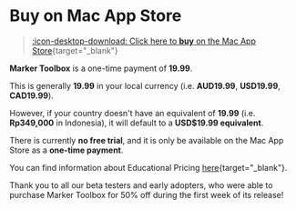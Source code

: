 # Buy on Mac App Store

> [:icon-desktop-download: Click here to **buy** on the Mac App Store](https://apps.apple.com/us/app/marker-toolbox/id6446810965){target="_blank"}

**Marker Toolbox** is a one-time payment of **19.99**.

This is generally **19.99** in your local currency (i.e. **AUD19.99**, **USD19.99**, **CAD19.99**).

However, if your country doesn't have an equivalent of **19.99** (i.e. **Rp349,000** in Indonesia), it will default to a **USD$19.99 equivalent**.

There is currently **no free trial**, and it is only be available on the Mac App Store as a **one-time payment**.

You can find information about Educational Pricing [here](https://markertoolbox.io/educational/){target="_blank"}.

Thank you to all our beta testers and early adopters, who were able to purchase Marker Toolbox for 50% off during the first week of its release!
